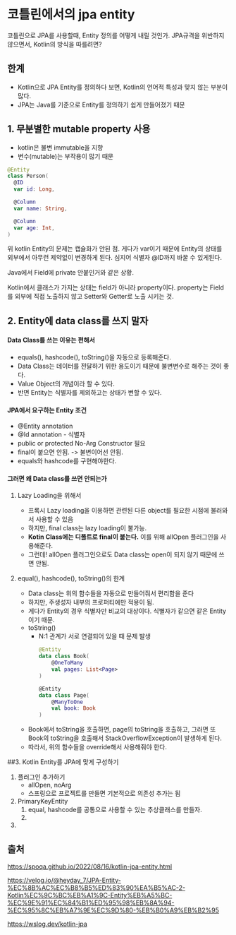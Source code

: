 # 코틀린에서의 jpa entity

코틀린으로 JPA를 사용할때, Entity 정의를 어떻게 내릴 것인가.
JPA규격을 위반하지 않으면서, Kotlin의 방식을 따를려면?

## 한계

* Kotlin으로 JPA Entity를 정의하다 보면, Kotlin의 언어적 특성과 맞지 않는 부분이 많다. 
* JPA는 Java를 기준으로 Entity를 정의하기 쉽게 만들어졌기 때문

## 1. 무분별한 mutable property 사용
* kotlin은 불변 immutable을 지향
* 변수(mutable)는 부작용이 많기 때문

~~~kotlin
@Entity
class Person(
  @ID
  var id: Long,

  @Column
  var name: String,

  @Column
  var age: Int,
)
~~~
위 kotlin Entity의 문제는 캡슐화가 안된 점.
게다가 var이기 때문에 Entity의 상태를 외부에서 아무런 제약없이 변경하게 된다. 심지어 식별자 @ID까지 바꿀 수 있게된다.

Java에서 Field에 private 안붙인거와 같은 상황.

Kotlin에서 클래스가 가지는 상태는 field가 아니라 property이다.
property는 Field를 외부에 직접 노출하지 않고 Setter와 Getter로 노출 시키는 것.

## 2. Entity에 data class를 쓰지 말자
#### Data Class를 쓰는 이유는 편해서
* equals(), hashcode(), toString()을 자동으로 등록해준다.
* Data Class는 데이터를 전달하기 위한 용도이기 때문에 불변변수로 해주는 것이 좋다. 
* Value Object의 개념이라 할 수 있다.
* 반면 Entity는 식별자를 제외하고는 상태가 변할 수 있다. 


#### JPA에서 요구하는 Entity 조건
* @Entity annotation
* @Id annotation  - 식별자
* public or protected No-Arg Constructor 필요
* final이 붙으면 안됨. -> 불변이어선 안됨.
* equals와 hashcode를 구현해야한다.

#### 그러면 왜 Data class를 쓰면 안되는가
1. Lazy Loading을 위해서 
   * 프록시 Lazy loading을 이용하면 관련된 다른 object를 필요한 시점에 불러와서 사용할 수 있음
   * 하지만, final class는 lazy loading이 불가능.
   * **Kotin Class에는 디폴트로 final이 붙는다.** 이를 위해 allOpen 플러그인을 사용해준다.
   * 그런데! allOpen 플러그인으로도 Data class는 open이 되지 않기 때문에 쓰면 안됨.

2. equal(), hashcode(), toString()의 한계
   * Data class는 위의 함수들을 자동으로 만들어줘서 편리함을 준다
   * 하지만, 주생성자 내부의 프로퍼티에만 적용이 됨.
   * 게다가 Entity의 경우 식별자만 비교의 대상이다. 식별자가 같으면 같은 Entity이기 때문.
   * toString()
     * N:1 관계가 서로 연결되어 있을 때 문제 발생
        ~~~kotlin
        @Entity
        data class Book(
            @OneToMany
            val pages: List<Page>
        )

        @Entity
        data class Page(
            @ManyToOne
            val book: Book
        )
        ~~~
    * Book에서 toString을 호출하면, page의 toString을 호출하고, 그러면 또 Book의 toString을 호출해서 StackOverflowException이 발생하게 된다.
    * 따라서, 위의 함수들을 override해서 사용해줘야 한다.

##3. Kotlin Entity를 JPA에 맞게 구성하기
1. 플러그인 추가하기
    *  allOpen, noArg
    *  스프링으로 프로젝트를 만들면 기본적으로 의존성 추가는 됨
2. PrimaryKeyEntity
   1. equal, hashcode를 공통으로 사용할 수 있는 추상클래스를 만들자.
   2. 
3. 
## 출처
https://spoqa.github.io/2022/08/16/kotlin-jpa-entity.html

https://velog.io/@heyday_7/JPA-Entity-%EC%8B%AC%EC%B8%B5%ED%83%90%EA%B5%AC-2-Kotlin%EC%9C%BC%EB%A1%9C-Entity%EB%A5%BC-%EC%9E%91%EC%84%B1%ED%95%98%EB%8A%94-%EC%95%8C%EB%A7%9E%EC%9D%80-%EB%B0%A9%EB%B2%95

https://wslog.dev/kotlin-jpa
